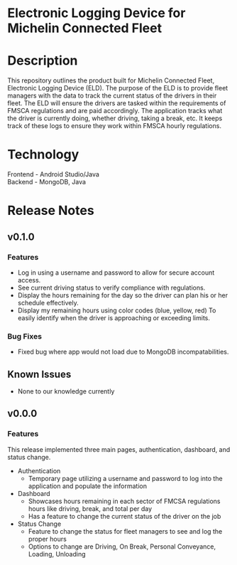 # Electronic Logging Device for Michelin Connected Fleet

# Description
This repository outlines the product built for Michelin Connected Fleet, Electronic Logging Device (ELD). The purpose of the ELD is to provide fleet managers with the data to track the current status of the drivers in their fleet. The ELD will ensure the drivers are tasked within the requirements of FMSCA regulations and are paid accordingly. The application tracks what the driver is currently doing, whether driving, taking a break, etc. It keeps track of these logs to ensure they work within FMSCA hourly regulations.

# Technology
Frontend - Android Studio/Java \
Backend - MongoDB, Java

# Release Notes

## v0.1.0
### Features
* Log in using a username and password to allow for secure account access. 
* See current driving status to verify compliance with regulations. 
* Display the hours remaining for the day so the driver can plan his or her schedule effectively. 
* Display my remaining hours using color codes (blue, yellow, red) To easily identify when the driver is approaching or exceeding limits.
### Bug Fixes
* Fixed bug where app would not load due to MongoDB incompatabilities.
## Known Issues
* None to our knowledge currently

## v0.0.0
### Features
This release implemented three main pages, authentication, dashboard, and status change. 
* Authentication
  * Temporary page utilizing a username and password to log into the application and populate the information
* Dashboard
  * Showcases hours remaining in each sector of FMCSA regulations hours like driving, break, and total per day
  * Has a feature to change the current status of the driver on the job
* Status Change
  * Feature to change the status for fleet managers to see and log the proper hours
  * Options to change are Driving, On Break, Personal Conveyance, Loading, Unloading

